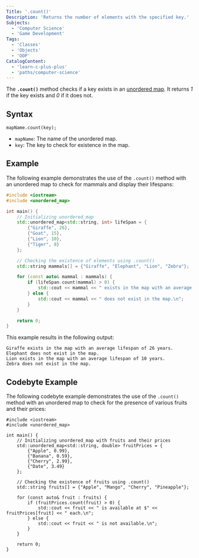 ```yaml
---
Title: '.count()'
Description: 'Returns the number of elements with the specified key.'
Subjects:
  - 'Computer Science'
  - 'Game Development'
Tags:
  - 'Classes'
  - 'Objects'
  - 'OOP'
CatalogContent:
  - 'learn-c-plus-plus'
  - 'paths/computer-science'
---
```


The **`.count()`** method checks if a key exists in an [unordered map](https://www.codecademy.com/resources/docs/cpp/unordered-map). It returns *1* if the key exists and *0* if it does not.

## Syntax

```pseudo
mapName.count(key);
```

- `mapName`: The name of the unordered map.
- `key`: The key to check for existence in the map.

## Example

The following example demonstrates the use of the `.count()` method with an unordered map to check for mammals and display their lifespans:

```cpp
#include <iostream>
#include <unordered_map>

int main() {
    // Initializing unordered_map
    std::unordered_map<std::string, int> lifeSpan = {
        {"Giraffe", 26},
        {"Goat", 15},
        {"Lion", 10},
        {"Tiger", 8}
    };

    // Checking the existence of elements using .count()
    std::string mammals[] = {"Giraffe", "Elephant", "Lion", "Zebra"};

    for (const auto& mammal : mammals) {
        if (lifeSpan.count(mammal) > 0) {
            std::cout << mammal << " exists in the map with an average lifespan of " << lifeSpan[mammal] << " years.\n";
        } else {
            std::cout << mammal << " does not exist in the map.\n";
        }
    }

    return 0;
}
```

This example results in the following output:

```shell
Giraffe exists in the map with an average lifespan of 26 years.
Elephant does not exist in the map.
Lion exists in the map with an average lifespan of 10 years.
Zebra does not exist in the map.
```

## Codebyte Example

The following codebyte example demonstrates the use of the `.count()` method with an unordered map to check for the presence of various fruits and their prices:

```codebyte/cpp
#include <iostream>
#include <unordered_map>

int main() {
    // Initializing unordered_map with fruits and their prices
    std::unordered_map<std::string, double> fruitPrices = {
        {"Apple", 0.99},
        {"Banana", 0.59},
        {"Cherry", 2.99},
        {"Date", 3.49}
    };

    // Checking the existence of fruits using .count()
    std::string fruits[] = {"Apple", "Mango", "Cherry", "Pineapple"};

    for (const auto& fruit : fruits) {
        if (fruitPrices.count(fruit) > 0) {
            std::cout << fruit << " is available at $" << fruitPrices[fruit] << " each.\n";
        } else {
            std::cout << fruit << " is not available.\n";
        }
    }

    return 0;
}
```

